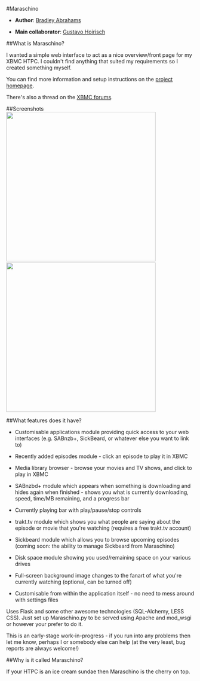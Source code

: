 #Maraschino

* **Author**: [Bradley Abrahams](https://github.com/mrkipling)

* **Main collaborator**: [Gustavo Hoirisch](https://github.com/gugahoi)

##What is Maraschino?

I wanted a simple web interface to act as a nice overview/front page for my XBMC HTPC. I couldn't find anything that suited my requirements so I created something myself.

You can find more information and setup instructions on the [project homepage](http://www.maraschinoproject.com/ "Maraschino Project homepage").

There's also a thread on the [XBMC forums](http://forum.xbmc.org/showthread.php?t=113136 "XBMC forums").

##Screenshots
<img src="http://www.maraschinoproject.com/static/images/screenshot1.jpg" width="400">&nbsp;&nbsp;<img src="http://www.maraschinoproject.com/static/images/screenshot2.jpg" width="400">

##What features does it have?

* Customisable applications module providing quick access to your web interfaces (e.g. SABnzb+, SickBeard, or whatever else you want to link to)

* Recently added episodes module - click an episode to play it in XBMC

* Media library browser - browse your movies and TV shows, and click to play in XBMC

* SABnzbd+ module which appears when something is downloading and hides again when finished - shows you what is currently downloading, speed, time/MB remaining, and a progress bar

* Currently playing bar with play/pause/stop controls

* trakt.tv module which shows you what people are saying about the episode or movie that you're watching (requires a free trakt.tv account)

* Sickbeard module which allows you to browse upcoming episodes (coming soon: the ability to manage Sickbeard from Maraschino)

* Disk space module showing you used/remaining space on your various drives

* Full-screen background image changes to the fanart of what you're currently watching (optional, can be turned off)

* Customisable from within the application itself - no need to mess around with settings files

Uses Flask and some other awesome technologies (SQL-Alchemy, LESS CSS). Just set up Maraschino.py to be served using Apache and mod_wsgi or however your prefer to do it.

This is an early-stage work-in-progress - if you run into any problems then let me know, perhaps I or somebody else can help (at the very least, bug reports are always welcome!)

##Why is it called Maraschino?

If your HTPC is an ice cream sundae then Maraschino is the cherry on top.